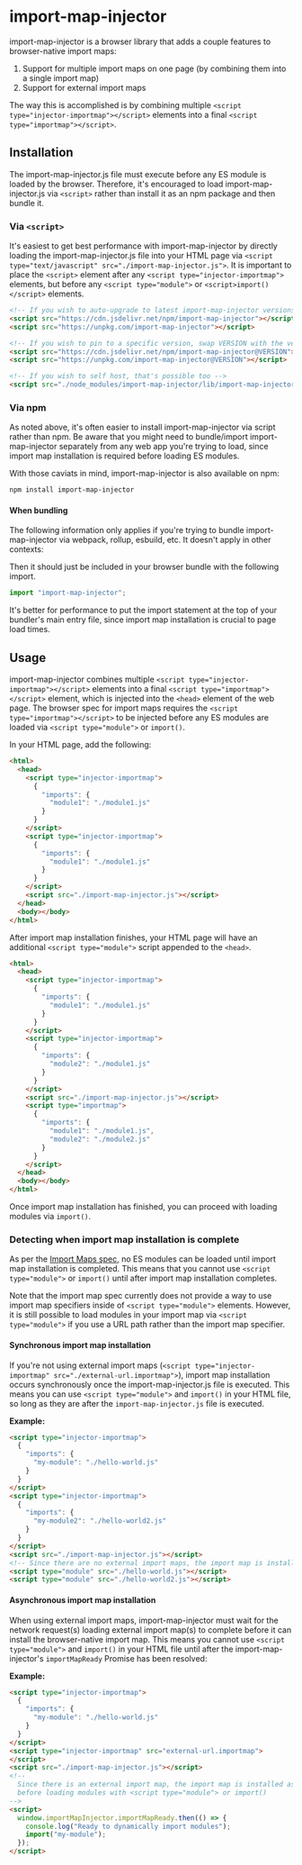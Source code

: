 # import-map-injector

import-map-injector is a browser library that adds a couple features to browser-native import maps:

1. Support for multiple import maps on one page (by combining them into a single import map)
1. Support for external import maps

The way this is accomplished is by combining multiple `<script type="injector-importmap"></script>` elements into a final `<script type="importmap"></script>`.

## Installation

The import-map-injector.js file must execute before any ES module is loaded by the browser. Therefore, it's encouraged to load import-map-injector.js via `<script>` rather than install it as an npm package and then bundle it.

### Via `<script>`

It's easiest to get best performance with import-map-injector by directly loading the import-map-injector.js file into your HTML page via `<script type="text/javascript" src="./import-map-injector.js">`. It is important to place the `<script>` element after any `<script type="injector-importmap">` elements, but before any `<script type="module">` or `<script>import()</script>` elements.

```html
<!-- If you wish to auto-upgrade to latest import-map-injector versions, use the following URLs -->
<script src="https://cdn.jsdelivr.net/npm/import-map-injector"></script>
<script src="https://unpkg.com/import-map-injector"></script>

<!-- If you wish to pin to a specific version, swap VERSION with the version you're using -->
<script src="https://cdn.jsdelivr.net/npm/import-map-injector@VERSION"></script>
<script src="https://unpkg.com/import-map-injector@VERSION"></script>

<!-- If you wish to self host, that's possible too -->
<script src="./node_modules/import-map-injector/lib/import-map-injector.js"></script>
```

### Via npm

As noted above, it's often easier to install import-map-injector via script rather than npm. Be aware that you might need to bundle/import import-map-injector separately from any web app you're trying to load, since import map installation is required before loading ES modules.

With those caviats in mind, import-map-injector is also available on npm:

```sh
npm install import-map-injector
```

#### When bundling

The following information only applies if you're trying to bundle import-map-injector via webpack, rollup, esbuild, etc. It doesn't apply in other contexts:

Then it should just be included in your browser bundle with the following import.

```js
import "import-map-injector";
```

It's better for performance to put the import statement at the top of your bundler's main entry file, since import map installation is crucial to page load times.

## Usage

import-map-injector combines multiple `<script type="injector-importmap"></script>` elements into a final `<script type="importmap"></script>` element, which is injected into the `<head>` element of the web page. The browser spec for import maps requires the `<script type="importmap"></script>` to be injected before any ES modules are loaded via `<script type="module">` or `import()`.

In your HTML page, add the following:

```html
<html>
  <head>
    <script type="injector-importmap">
      {
        "imports": {
          "module1": "./module1.js"
        }
      }
    </script>
    <script type="injector-importmap">
      {
        "imports": {
          "module1": "./module1.js"
        }
      }
    </script>
    <script src="./import-map-injector.js"></script>
  </head>
  <body></body>
</html>
```

After import map installation finishes, your HTML page will have an additional `<script type="module">` script appended to the `<head>`.

```html
<html>
  <head>
    <script type="injector-importmap">
      {
        "imports": {
          "module1": "./module1.js"
        }
      }
    </script>
    <script type="injector-importmap">
      {
        "imports": {
          "module2": "./module1.js"
        }
      }
    </script>
    <script src="./import-map-injector.js"></script>
    <script type="importmap">
      {
        "imports": {
          "module1": "./module1.js",
          "module2": "./module2.js"
        }
      }
    </script>
  </head>
  <body></body>
</html>
```

Once import map installation has finished, you can proceed with loading modules via `import()`.

### Detecting when import map installation is complete

As per the [Import Maps spec](https://github.com/WICG/import-maps), no ES modules can be loaded until import map installation is completed. This means that you cannot use `<script type="module">` or `import()` until after import map installation completes.

Note that the import map spec currently does not provide a way to use import map specifiers inside of `<script type="module">` elements. However, it is still possible to load modules in your import map via `<script type="module">` if you use a URL path rather than the import map specifier.

#### Synchronous import map installation

If you're not using external import maps (`<script type="injector-importmap" src="./external-url.importmap">`), import map installation occurs synchronously once the import-map-injector.js file is executed. This means you can use `<script type="module">` and `import()` in your HTML file, so long as they are after the `import-map-injector.js` file is executed.

**Example:**

```html
<script type="injector-importmap">
  {
    "imports": {
      "my-module": "./hello-world.js"
    }
  }
</script>
<script type="injector-importmap">
  {
    "imports": {
      "my-module2": "./hello-world2.js"
    }
  }
</script>
<script src="./import-map-injector.js"></script>
<!-- Since there are no external import maps, the import map is installed synchronously and we can immediately load modules -->
<script type="module" src="./hello-world.js"></script>
<script type="module" src="./hello-world2.js"></script>
```

#### Asynchronous import map installation

When using external import maps, import-map-injector must wait for the network request(s) loading external import map(s) to complete before it can install the browser-native import map. This means you cannot use `<script type="module">` and `import()` in your HTML file until after the import-map-injector's `importMapReady` Promise has been resolved:

**Example:**

```html
<script type="injector-importmap">
  {
    "imports": {
      "my-module": "./hello-world.js"
    }
  }
</script>
<script type="injector-importmap" src="external-url.importmap">
</script>
<script src="./import-map-injector.js"></script>
<!--
  Since there is an external import map, the import map is installed asynchronously and so we must wait for import map installation
  before loading modules with <script type="module"> or import()
-->
<script>
  window.importMapInjector.importMapReady.then(() => {
    console.log("Ready to dynamically import modules");
    import("my-module");
  });
</script>
```
